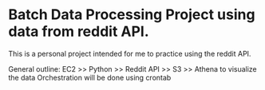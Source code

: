 # Batch Data Processing Project using data from reddit API.
This is a personal project intended for me to practice using the reddit API.

General outline:
    EC2 >> Python >> Reddit API >> S3 >> Athena to visualize the data
    Orchestration will be done using crontab
